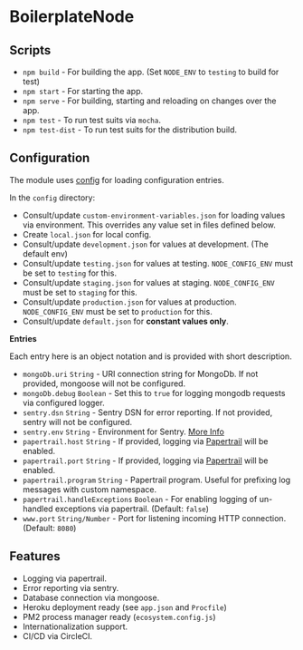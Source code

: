 # BoilerplateNode

## Scripts

- `npm build` - For building the app. (Set `NODE_ENV` to `testing` to build for test)
- `npm start` - For starting the app.
- `npm serve` - For building, starting and reloading on changes over the app.
- `npm test` - To run test suits via `mocha`.
- `npm test-dist` - To run test suits for the distribution build.

## Configuration

The module uses [config](https://www.npmjs.com/package/config) for loading configuration entries.

In the `config` directory:

- Consult/update `custom-environment-variables.json` for loading values via environment. This overrides any value set in files defined below.
- Create `local.json` for local config.
- Consult/update `development.json` for values at development. (The default env)
- Consult/update `testing.json` for values at testing. `NODE_CONFIG_ENV` must be set to `testing` for this.
- Consult/update `staging.json` for values at staging. `NODE_CONFIG_ENV` must be set to `staging` for this.
- Consult/update `production.json` for values at production. `NODE_CONFIG_ENV` must be set to `production` for this.
- Consult/update `default.json` for **constant values only**.

**Entries**

Each entry here is an object notation and is provided with short description.

- `mongoDb.uri` `String` - URI connection string for MongoDb. If not provided, mongoose will not be configured.
- `mongoDb.debug` `Boolean` - Set this to `true` for logging mongodb requests via configured logger.
- `sentry.dsn` `String` - Sentry DSN for error reporting. If not provided, sentry will not be configured.
- `sentry.env` `String` - Environment for Sentry. [More Info](https://docs.sentry.io/learn/environments/?platform=node)
- `papertrail.host` `String` - If provided, logging via [Papertrail](https://papertrail.com) will be enabled.
- `papertrail.port` `String` - If provided, logging via [Papertrail](https://papertrail.com) will be enabled.
- `papertrail.program` `String` - Papertrail program. Useful for prefixing log messages with custom namespace.
- `papertrail.handleExceptions` `Boolean` - For enabling logging of un-handled exceptions via papertrail. (Default: `false`)
- `www.port` `String/Number` - Port for listening incoming HTTP connection. (Default: `8080`)

## Features

- Logging via papertrail.
- Error reporting via sentry.
- Database connection via mongoose.
- Heroku deployment ready (see `app.json` and `Procfile`)
- PM2 process manager ready (`ecosystem.config.js`)
- Internationalization support.
- CI/CD via CircleCI.
